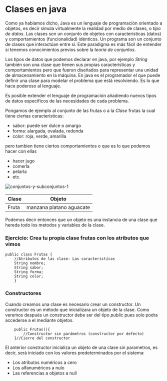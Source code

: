 # Clases en java

Como ya habíamos dicho, Java es un lenguaje de programación orientado a objetos, es decir simula virtualmente la realidad por medio de clases, o *tipo de datos*. Las clases son un conjunto de objetos con características (datos) y comportamientos (funcionalidad) idénticos. Un programa son un conjunto de clases que interactúan entre sí. Este paradigma es más fácil de entender si tenemos conocimientos previos sobre la *teoría de conjuntos*.

Los tipos de datos que podemos declarar en java, por ejemplo *String* también son una clase que tienen sus propias características y comportamientos pero que fueron diseñados para representar una unidad de almacenamiento en la máquina. En java es el programador el que puede definir una clase para modelar el problema que está resolviendo. Es lo que hace poderoso al lenguaje.

 Es posible extender el lenguaje de programación añadiendo nuevos tipos de datos específicos de las necesidades de cada problema.

Pongamos de ejemplo al conjunto de las frutas o a la *Clase* frutas la cual tiene ciertas características:
- sabor: puede ser dulce o amargo
- forma: alargada, ovalada, redonda
- color: roja, verde, amarilla

pero tambien tiene ciertos comportamientos o que es lo que podemos hacer con ellas
- hacer jugo
- comerla
- pelarla
- etc.

![conjuntos-y-subconjuntos-1](https://user-images.githubusercontent.com/99680214/154113419-fd119d80-6e9a-4584-88de-758469ff0ab1.png)

|Clase| Objeto|
|-----|--------|
|Fruta|manzana platano aguacate|

Podemos decir entonces que un objeto es una instancia de una clase que hereda todo los metodos y variables de la clase.

### Ejercicio: Crea tu propia clase frutas con los atributos que vimos

```
public class Frutas {
    //Atributos de las clase: Las caracteristícas
    String nombre;
    String sabor;
    String forma;
    String color;
    }
```
### Constructores

Cuando creamos una clase es necesario crear un constructor. Un constructor es un método que inicializara un objeto de la clase. Como veremos después un constructor debe ser del tipo *public* pues solo podra accederse a el mediante objetos.

```
    public Frutas(){
        //Constructor sin parámetros (constructor por defecto)
    }//Cierre del constructor
```
El anterior constructor inicializa un objeto de una clase sin parametros, es decir, será iniciado con los valores predeterminados por el sistema:
- Los atributos numéricos a cero
- Los alfanuméricos a nulo
- Las referencias a objetos a null


